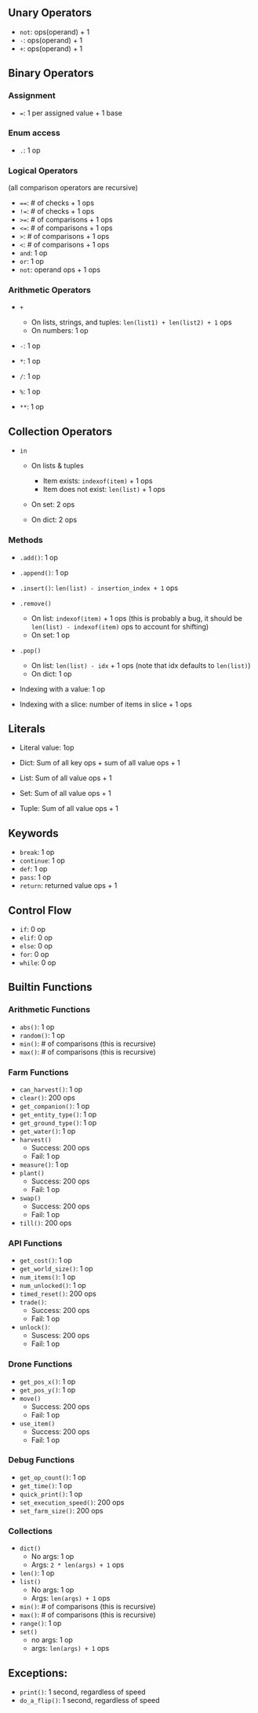 ## Unary Operators
- `not`: ops(operand) + 1
- `-`: ops(operand) + 1
- `+`: ops(operand) + 1

## Binary Operators
### Assignment
- `=`: 1 per assigned value + 1 base

### Enum access
- `.`: 1 op
### Logical Operators
(all comparison operators are recursive)
- `==`: # of checks + 1 ops
- `!=`: # of checks + 1 ops
- `>=`: # of comparisons + 1 ops
- `<=`: # of comparisons + 1 ops
- `>`: # of comparisons + 1 ops
- `<`: # of comparisons + 1 ops
- `and`: 1 op
- `or`: 1 op
- `not`: operand ops + 1 ops


### Arithmetic Operators
- `+`
  - On lists, strings, and tuples: `len(list1) + len(list2) + 1` ops
  - On numbers: 1 op

- `-`: 1 op
- `*`: 1 op
- `/`: 1 op
- `%`: 1 op
- `**`: 1 op

## Collection Operators
- `in`
  - On lists & tuples
    - Item exists: `indexof(item)` + 1 ops
    - Item does not exist: `len(list)` + 1 ops

  - On set: 2 ops
  - On dict: 2 ops

### Methods
- `.add()`: 1 op
- `.append()`: 1 op
- `.insert()`: `len(list) - insertion_index + 1` ops
- `.remove()`
  - On list: `indexof(item)` + 1 ops (this is probably a bug, it should be `len(list) - indexof(item)` ops to account for shifting)
  - On set: 1 op
- `.pop()`
  - On list: `len(list) - idx` + 1 ops (note that idx defaults to `len(list)`)
  - On dict: 1 op

- Indexing with a value: 1 op
- Indexing with a slice: number of items in slice + 1 ops

## Literals
- Literal value: 1op

- Dict: Sum of all key ops + sum of all value ops + 1
- List: Sum of all value ops + 1
- Set: Sum of all value ops + 1
- Tuple: Sum of all value ops + 1

## Keywords
- `break`: 1 op
- `continue`: 1 op
- `def`: 1 op
- `pass`: 1 op
- `return`: returned value ops + 1

## Control Flow
- `if`: 0 op
- `elif`: 0 op
- `else`: 0 op
- `for`: 0 op
- `while`: 0 op

## Builtin Functions
### Arithmetic Functions
- `abs()`: 1 op
- `random()`: 1 op
- `min()`: # of comparisons (this is recursive)
- `max()`: # of comparisons (this is recursive)

### Farm Functions
- `can_harvest()`: 1 op
- `clear()`: 200 ops
- `get_companion()`: 1 op
- `get_entity_type()`: 1 op
- `get_ground_type()`: 1 op
- `get_water()`: 1 op
- `harvest()`
  - Success: 200 ops
  - Fail: 1 op
- `measure()`: 1 op
- `plant()`
  - Success: 200 ops
  - Fail: 1 op
- `swap()`
  - Success: 200 ops
  - Fail: 1 op
- `till()`: 200 ops

### API Functions
- `get_cost()`: 1 op
- `get_world_size()`: 1 op
- `num_items()`: 1 op
- `num_unlocked()`: 1 op
- `timed_reset()`: 200 ops
- `trade()`:
  - Success: 200 ops
  - Fail: 1 op
- `unlock()`:
  - Suscess: 200 ops
  - Fail: 1 op

### Drone Functions
- `get_pos_x()`: 1 op
- `get_pos_y()`: 1 op
- `move()`
  - Success: 200 ops
  - Fail: 1 op
- `use_item()`
  - Success: 200 ops
  - Fail: 1 op

### Debug Functions
- `get_op_count()`: 1 op
- `get_time()`: 1 op
- `quick_print()`: 1 op
- `set_execution_speed()`: 200 ops
- `set_farm_size()`: 200 ops

### Collections
- `dict()`
  - No args: 1 op
  - Args: `2 * len(args) + 1` ops
- `len()`: 1 op
- `list()`
  - No args: 1 op
  - Args: `len(args) + 1` ops
- `min()`: # of comparisons (this is recursive)
- `max()`: # of comparisons (this is recursive)
- `range()`: 1 op
- `set()`
  - no args: 1 op
  - args: `len(args) + 1` ops


## Exceptions:
- `print()`: 1 second, regardless of speed
- `do_a_flip()`: 1 second, regardless of speed
